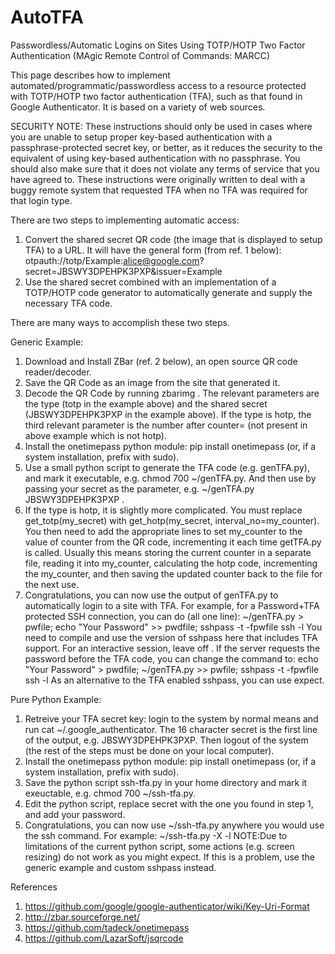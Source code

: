 # AutoTFA
Passwordless/Automatic Logins on Sites Using TOTP/HOTP Two Factor Authentication (MAgic Remote Control of Commands: MARCC)

This page describes how to implement automated/programmatic/passwordless access to a resource protected with TOTP/HOTP two factor authentication (TFA), such as that found in Google Authenticator. It is based on a variety of web sources.


SECURITY NOTE: These instructions should only be used in cases where you are unable to setup proper key-based authentication with a passphrase-protected secret key, or better, as it reduces the security to the equivalent of using key-based authentication with no passphrase. You should also make sure that it does not violate any terms of service that you have agreed to. These instructions were originally written to deal with a buggy remote system that requested TFA when no TFA was required for that login type.


There are two steps to implementing automatic access:

1. Convert the shared secret QR code (the image that is displayed to setup TFA) to a URL. It will have the general form (from ref. 1 below):
   otpauth://totp/Example:alice@google.com?secret=JBSWY3DPEHPK3PXP&issuer=Example
2. Use the shared secret combined with an implementation of a TOTP/HOTP code generator to automatically generate and supply the necessary TFA code.

There are many ways to accomplish these two steps.


Generic Example:

1. Download and Install ZBar (ref. 2 below), an open source QR code reader/decoder.
2. Save the QR Code as an image from the site that generated it.
3. Decode the QR Code by running zbarimg <image-file>. The relevant parameters are the type (totp in the example above) and the shared secret (JBSWY3DPEHPK3PXP in the example above). If the type is hotp, the third relevant parameter is the number after counter= (not present in above example which is not hotp).
4. Install the onetimepass python module: pip install onetimepass (or, if a system installation, prefix with sudo).
5. Use a small python script to generate the TFA code (e.g. genTFA.py), and mark it executable, e.g. chmod 700 ~/genTFA.py. And then use by passing your secret as the parameter, e.g. ~/genTFA.py JBSWY3DPEHPK3PXP . 
6. If the type is hotp, it is slightly more complicated. You must replace get_totp(my_secret) with get_hotp(my_secret, interval_no=my_counter). You then need to add the appropriate lines to set my_counter to the value of counter from the QR code, incrementing it each time getTFA.py is called. Usually this means storing the current counter in a separate file, reading it into my_counter, calculating the hotp code, incrementing the my_counter, and then saving the updated counter back to the file for the next use.
7. Congratulations, you can now use the output of genTFA.py to automatically login to a site with TFA. For example, for a Password+TFA protected SSH connection, you can do (all one line):
   ~/genTFA.py > pwfile; echo "Your Password" >> pwdfile; sshpass -t -fpwfile ssh -l <user-id> <TheServer> <command-on-remote-server>
   You need to compile and use the version of sshpass here that includes TFA support. For an interactive session, leave off <command-on-remote-server>. If the server requests the password before the TFA code, you can change the command to:
   echo "Your Password" > pwdfile; ~/genTFA.py >> pwfile; sshpass -t -fpwfile ssh -l <user-id> <TheServer> <command-on-remote-server>
As an alternative to the TFA enabled sshpass, you can use expect.

Pure Python Example:

1. Retreive your TFA secret key: login to the system by normal means and run cat ~/.google_authenticator. The 16 character secret is the first line of the output, e.g. JBSWY3DPEHPK3PXP. Then logout of the system (the rest of the steps must be done on your local computer).
2. Install the onetimepass python module: pip install onetimepass (or, if a system installation, prefix with sudo).
3. Save the python script ssh-tfa.py in your home directory and mark it exeuctable, e.g. chmod 700 ~/ssh-tfa.py.
4. Edit the python script, replace secret with the one you found in step 1, and add your password.
5. Congratulations, you can now use ~/ssh-tfa.py anywhere you would use the ssh command. For example:
   ~/ssh-tfa.py -X <The-Server> -l <user-id>
NOTE:Due to limitations of the current python script, some actions (e.g. screen resizing) do not work as you might expect. If this is a problem, use the generic example and custom sshpass instead.

References

1. https://github.com/google/google-authenticator/wiki/Key-Uri-Format
2. http://zbar.sourceforge.net/
3. https://github.com/tadeck/onetimepass
4. https://github.com/LazarSoft/jsqrcode

